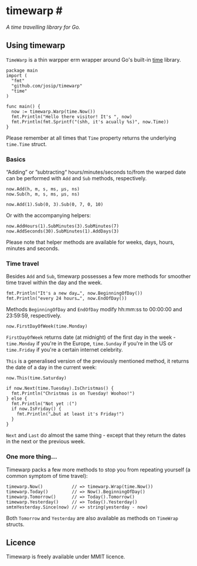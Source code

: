 # timewarp #
_A time travelling library for Go._


## Using timewarp ##
`TimeWarp` is a thin warpper erm wrapper around Go's built-in [time](http://golang.org/pkg/time) library.


    package main
    import (
      "fmt"
      "github.com/josip/timewarp"
      "time"
    )

    func main() {
      now := timewarp.Warp(time.Now())
      fmt.Println("Hello there visitor! It's ", now)
      fmt.Println(fmt.Sprintf("(shh, it's acually %s)", now.Time))
    }
   
Please remember at all times that `Time` property returns the underlying `time.Time` struct.

### Basics ###

“Adding” or ”subtracting“ hours/minutes/seconds to/from the warped date can be performed with `Add` and `Sub` methods, respectively.

    now.Add(h, m, s, ms, µs, ns)
    now.Sub(h, m, s, ms, µs, ns)
    
    now.Add(1).Sub(0, 3).Sub(0, 7, 0, 10)

Or with the accompanying helpers:

    now.AddHours(1).SubMinutes(3).SubMinutes(7)
    now.AddSeconds(30).SubMinutes(1).AddDays(3)

Please note that helper methods are available for weeks, days, hours, minutes and seconds.

### Time travel ###

Besides `Add` and `Sub`, timewarp possesses a few more methods for smoother time travel within the day and the week. 

    fmt.Println("It's a new day…", now.BeginningOfDay())
    fmt.Println("every 24 hours…", now.EndOfDay())

Methods `BeginningOfDay` and `EndOfDay` modify hh:mm:ss to 00:00:00 and 23:59:59, respectively. 

    now.FirstDayOfWeek(time.Monday)

`FirstDayOfWeek` returns date (at midnight) of the first day in the week - `time.Monday` if you're in the Europe, `time.Sunday` if you're in the US or `time.Friday` if you're a certain internet celebrity.

`This` is a generalised version of the previously mentioned method, it returns the date of a day in the current week:

    now.This(time.Saturday)
    
    if now.Next(time.Tuesday).IsChristmas() {
      fmt.Println("Christmas is on Tuesday! Woohoo!")
	} else {
      fmt.Println("Not yet :(")
      if now.IsFriday() {
        fmt.Println("…but at least it's Friday!")
      }
	}

`Next` and `Last` do almost the same thing - except that they return the dates in the next or the previous week. 

### One more thing… ###

Timewarp packs a few more methods to stop you from repeating yourself (a common symptom of time travel):

    timewarp.Now()           // => timewarp.Wrap(time.Now())
    timewarp.Today()         // => Now().BeginningOfDay()
    timewarp.Tomorrow()      // => Today().Tomorrow()
    timewarp.Yesterday()     // => Today().Yesterday()
    smtmYesterday.Since(now) // => string(yesterday - now)

Both `Tomorrow` and `Yesterday` are also available as methods on `TimeWrap` structs.

## Licence ##
Timewarp is freely available under MMIT licence.
